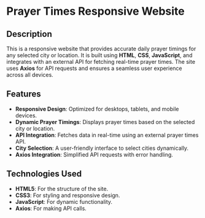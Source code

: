 # Prayer Times Responsive Website

## Description
This is a responsive website that provides accurate daily prayer timings for any selected city or location. It is built using **HTML**, **CSS**, **JavaScript**, and integrates with an external API for fetching real-time prayer times. The site uses **Axios** for API requests and ensures a seamless user experience across all devices.

## Features
- **Responsive Design**: Optimized for desktops, tablets, and mobile devices.  
- **Dynamic Prayer Timings**: Displays prayer times based on the selected city or location.  
- **API Integration**: Fetches data in real-time using an external prayer times API.  
- **City Selection**: A user-friendly interface to select cities dynamically.  
- **Axios Integration**: Simplified API requests with error handling.  

## Technologies Used
- **HTML5**: For the structure of the site.  
- **CSS3**: For styling and responsive design.  
- **JavaScript**: For dynamic functionality.  
- **Axios**: For making API calls.  
